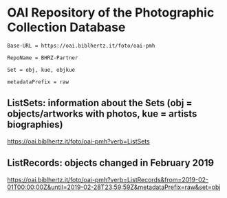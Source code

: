 # OAI Repository of the Photographic Collection Database
    
`Base-URL = https://oai.biblhertz.it/foto/oai-pmh`

`RepoName = BHRZ-Partner`

`Set = obj, kue, objkue`

`metadataPrefix = raw`

## ListSets: information about the Sets (obj = objects/artworks with photos, kue = artists biographies)

https://oai.biblhertz.it/foto/oai-pmh?verb=ListSets

## ListRecords: objects changed in February 2019

https://oai.biblhertz.it/foto/oai-pmh?verb=ListRecords&from=2019-02-01T00:00:00Z&until=2019-02-28T23:59:59Z&metadataPrefix=raw&set=obj
